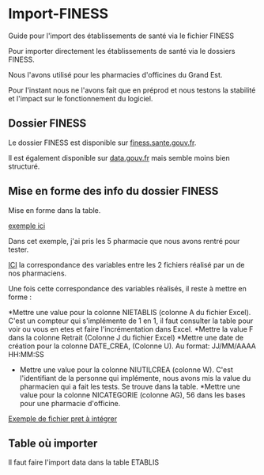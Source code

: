 # Import-FINESS
Guide pour l'import des établissements de santé via le fichier FINESS


Pour importer directement les établissements de santé via le dossiers FINESS. 

Nous l'avons utilisé pour les pharmacies d'officines du Grand Est.

Pour l'instant nous ne l'avons fait que en préprod et nous testons la stabilité et l'impact sur le fonctionnement du logiciel.


## Dossier FINESS

Le dossier FINESS est disponible sur [finess.sante.gouv.fr](http://finess.sante.gouv.fr/fininter/jsp/index.jsp).

Il est également disponible sur [data.gouv.fr](https://www.data.gouv.fr/fr/) mais semble moins bien structuré.


## Mise en forme des info du dossier FINESS

Mise en forme dans la table.

[exemple ici](https://docs.google.com/spreadsheets/d/1r8o64Kzl8krQDEwUcx9Brqzp5vm_bQYayPraPVNgW1A/edit?usp=sharing)

Dans cet exemple, j'ai pris les 5 pharmacie que nous avons rentré pour tester.

[ICI](https://docs.google.com/document/d/1YS5k1sECWMutIW5Fw8ymeoL5LGrvxtr2Cn6y8j51r-c/edit?usp=sharing) la correspondance des variables entre les 2 fichiers réalisé par un de nos pharmaciens.

Une fois cette correspondance des variables réalisés, il reste à mettre en forme :

*Mettre une value pour la colonne NIETABLIS (colonne A du fichier Excel). C'est un compteur qui s'implémente de 1 en 1, il faut consulter la table pour voir ou vous en etes et faire l'incrémentation dans Excel.
*Mettre la value F dans la colonne Retrait (Colonne J du fichier Excel)
*Mettre une date de création pour la colonne DATE_CREA, (Colonne U). Au format: JJ/MM/AAAA HH:MM:SS 
* Mettre une value pour la colonne NIUTILCREA (colonne W). C'est l'identifiant de la personne qui implémente, nous avons mis la value du pharmacien qui a fait les tests. Se trouve dans la table.
*Mettre une value pour la colonne	NICATEGORIE (colonne AG), 56 dans les bases pour une pharmacie d'officine.

[Exemple de fichier pret à intégrer](https://docs.google.com/spreadsheets/d/1Ewuf8_q2MXFHj6Vqa_V6WZm9gq4Cr9YrpLqbB0leSGs/edit?usp=sharing)


## Table où importer

Il faut faire l'import data dans la table ETABLIS

